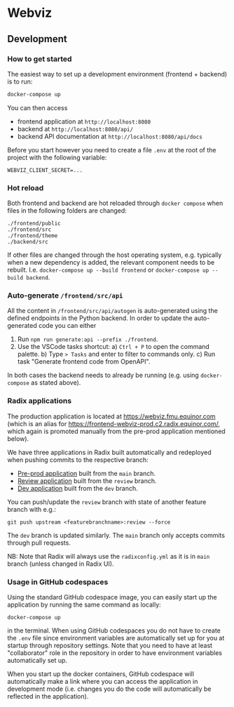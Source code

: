 # Webviz

## Development

### How to get started

The easiest way to set up a development environment (frontend + backend) is to run:

```bash
docker-compose up
```

You can then access

- frontend application at `http://localhost:8080`
- backend at `http://localhost:8080/api/`
- backend API documentation at `http://localhost:8080/api/docs`

Before you start however you need to create a file `.env` at the root of the project
with the following variable:

```
WEBVIZ_CLIENT_SECRET=...
```

### Hot reload

Both frontend and backend are hot reloaded through `docker compose` when files
in the following folders are changed:

```
./frontend/public
./frontend/src
./frontend/theme
./backend/src
```

If other files are changed through the host operating system,
e.g. typically when a new dependency is added, the relevant component needs to be rebuilt. I.e.
`docker-compose up --build frontend` or `docker-compose up --build backend`.

### Auto-generate `/frontend/src/api`

All the content in `/frontend/src/api/autogen` is auto-generated using the defined endpoints
in the Python backend. In order to update the auto-generated code you can either

1. Run `npm run generate:api --prefix ./frontend`.
2. Use the VSCode tasks shortcut:
   a) `Ctrl + P` to open the command palette.
   b) Type `> Tasks` and enter to filter to commands only.
   c) Run task "Generate frontend code from OpenAPI".

In both cases the backend needs to already be running (e.g. using `docker-compose`
as stated above).

### Radix applications

The production application is located at https://webviz.fmu.equinor.com
(which is an alias for https://frontend-webviz-prod.c2.radix.equinor.com/,
which again is promoted manually from the pre-prod application mentioned below).

We have three applications in Radix built automatically and redeployed when pushing commits to the respective branch:

- [Pre-prod application](https://frontend-webviz-preprod.c2.radix.equinor.com/) built from the `main` branch.
- [Review application](https://frontend-webviz-review.c2.radix.equinor.com/) built from the `review` branch.
- [Dev application](https://frontend-webviz-dev.c2.radix.equinor.com/) built from the `dev` branch.

You can push/update the `review` branch with state of another feature branch with e.g.:

```
git push upstream <featurebranchname>:review --force
```

The `dev` branch is updated similarly. The `main` branch only accepts commits through pull requests.

NB: Note that Radix will always use the `radixconfig.yml` as it is in `main` branch (unless changed in Radix UI).

### Usage in GitHub codespaces

Using the standard GitHub codespace image, you can easily start up the application by running
the same command as locally:

```
docker-compose up
```

in the terminal. When using GitHub codespaces you do not have to create the `.env` file since
environment variables are automatically set up for you at startup through repository settings.
Note that you need to have at least "collaborator" role in the repository in order to have
environment variables automatically set up.

When you start up the docker containers, GitHub codespace will automatically make a link where
you can access the application in development mode (i.e. changes you do the code will automatically
be reflected in the application).

